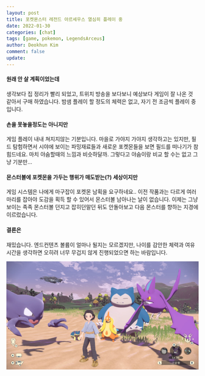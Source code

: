 ```yaml
---
layout: post
title: 포켓몬스터 레전드 아르세우스 열심히 플레이 중
date: 2022-01-30
categories: [chat]
tags: [game, pokemon, LegendsArceus]
author: Deokhun Kim
comment: false
update:
---
```


#### 원래 안 살 계획이었는데
생각보다 집 정리가 빨리 되었고, 트위치 방송을 보다보니 예상보다 게임이 잘 나온 것 같아서 구매 하였습니다.
밤샘 플레이 할 정도의 체력은 없고, 자기 전 조금씩 플레이 중 입니다.
<br/>

#### 손을 못놓을정도는 아니지만
게임 플레이 내내 쳐지지않는 기분입니다.
마을로 가야지 가야지 생각하고는 있지만, 필드 탐험하면서 시야에 보이는 파밍재료들과 새로운 포켓몬들을 보면 필드를 떠나기가 참 힘드네요. 마치 야숨할때의 느낌과 비슷하달까.
그렇다고 야숨이랑 비교 할 수는 없고 그냥 기분만...
<br/>

#### 몬스터볼에 포켓몬을 가두는 행위가 매도받는(?) 세상이지만
게임 시스템은 나에게 마구잡이 포켓몬 남획을 요구하네요..
이전 작품과는 다르게 여러마리를 잡아야 도감을 획득 할 수 있어서 몬스터볼 남아나는 날이 없습니다.
이제는 그냥 보이는 족족 몬스터볼 던지고 잡히던말던 뒤도 안돌아보고 다음 몬스터를 향하는 지경에 이르렀습니다.
<br/>

#### 결론은
재밌습니다.
엔드컨텐츠 볼륨이 얼마나 될지는 모르겠지만, 나이를 감안한 체력과 여유시간을 생각하면 오히려 너무 무겁지 않게 진행되었으면 하는 바람입니다.

![아르세우스 스크린샷](/assets/postimg/2022_01/IMG_8393.JPG)
